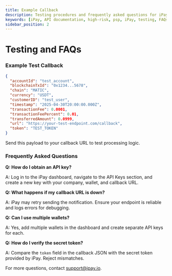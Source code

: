 ```yaml
---
title: Example Callback
description: Testing procedures and frequently asked questions for iPay API integration.
keywords: [iPay, API documentation, high-risk, psp, iPay, testing, FAQs, test environment, test API keys, simulate callbacks, error scenarios, support]
sidebar_position: 2
---
```


# Testing and FAQs


### Example Test Callback

```json
{
  "accountId": "test_account",
  "blockchainTxId": "0x1234...5678",
  "chain": "MATIC",
  "currency": "USDT",
  "customerID": "test_user",
  "timestamp": "2025-04-30T20:00:00.000Z",
  "transactionFee": 0.0001,
  "transactionFeePercent": 0.01,
  "transferredAmount": 0.0999,
  "url": "https://your-test-endpoint.com/callback",
  "token": "TEST_TOKEN"
}
```

Send this payload to your callback URL to test processing logic.

### Frequently Asked Questions

**Q: How do I obtain an API key?**

A: Log in to the iPay dashboard, navigate to the API Keys section, and create a new key with your company, wallet, and callback URL.

**Q: What happens if my callback URL is down?**

A: iPay may retry sending the notification. Ensure your endpoint is reliable and logs errors for debugging.

**Q: Can I use multiple wallets?**

A: Yes, add multiple wallets in the dashboard and create separate API keys for each.

**Q: How do I verify the secret token?**

A: Compare the `token` field in the callback JSON with the secret token provided by iPay. Reject mismatches.

For more questions, contact [support@ipay.io](mailto:support@ipay.io).
